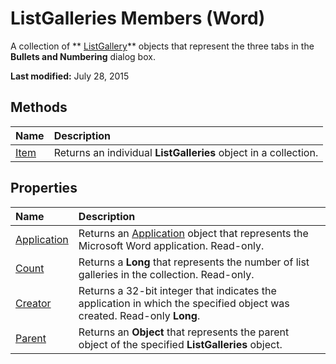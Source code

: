 
# ListGalleries Members (Word)
A collection of  ** [ListGallery](4fa3af33-becd-0dfc-5c7a-a0e70714e045.md)** objects that represent the three tabs in the **Bullets and Numbering** dialog box.

 **Last modified:** July 28, 2015


## Methods



|**Name**|**Description**|
|:-----|:-----|
| [Item](df43ee1c-5834-c002-9e53-458f404f8b53.md)|Returns an individual  **ListGalleries** object in a collection.|

## Properties



|**Name**|**Description**|
|:-----|:-----|
| [Application](1e6c3078-3024-ebad-be2a-9d1c7ea8b497.md)|Returns an  [Application](d1cf6f8f-4e88-bf01-93b4-90a83f79cb44.md) object that represents the Microsoft Word application. Read-only.|
| [Count](bab7df3a-51f7-79fe-6d3d-f665dd23b7cf.md)|Returns a  **Long** that represents the number of list galleries in the collection. Read-only.|
| [Creator](2c24a4a7-b109-0b50-483a-b118b76ed731.md)|Returns a 32-bit integer that indicates the application in which the specified object was created. Read-only  **Long**.|
| [Parent](71c4e3b7-0aa3-2f3c-7dd7-978f183b525b.md)|Returns an  **Object** that represents the parent object of the specified **ListGalleries** object.|
